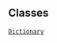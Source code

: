 ---
---
## Classes

<a href="../object/Dictionary.html#Dictionary"
target="main"><code>Dictionary</code></a>  

